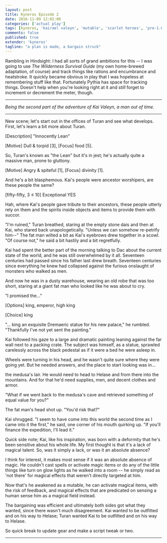 ```yaml
---
layout: post
title: Kyneros Episode 2
date: 2016-11-09 12:02:00
categories: ['actual play']
tags: [kyneros, 'kairael valeyn', 'mutable', 'scarlet heroes', 'pre-1.0.0']
comments: false
published: true
extender: 'kyneros'
tagline: "a plan is made, a bargain struck"
---
```


Rambling in Hindsight: I had all sorts of grand ambitions for this -- I was going to use *The Wilderness Survival Guide* (my own home-brewed adaptation, of course) and track things like rations and encumbrance and heatstroke. It quickly became obvious in play that I was hopeless at remembering stuff like that. Fortunately Pythia has space for tracking things. Doesn't help when you're looking right at it and *still* forget to increment or decrement the meter, though.

<!--more-->

***

*Being the second part of the adventure of Kai Valeyn, a man out of time.*

***

<p id="mechanic" class="aside">New scene; let's start out in the offices of Turan and see what develops. First, let's learn a bit more about Turan.</p>

<p id="mechanic" class="result">[Description] "Innocently Lean"</p>

<p id="mechanic" class="result">[Motive] Dull &amp; torpid [3], [Focus] food [5].</p>

<p id="mechanic" class="aside">So, Turan's known as "the Lean" but it's in jest; he's actually quite a massive man, prone to gluttony.</p>

<p id="mechanic" class="result">[Motive] Angry &amp; spiteful [1], [Focus] divinity [1].</p>

<p id="mechanic" class="query">And he's a bit blasphemous. Kai's people were ancestor worshipers, are these people the same?</p>

<p id="mechanic" class="oracle">[fifty-fifty, 3 &le; 10] Exceptional YES</p>

<p id="mechanic" class="aside">Hah, where Kai's people gave tribute to their ancestors, these people utterly rely on them and the spirits inside objects and items to provide them with succor.</p>

<p id="fiction">"I'm ruined," Turan breathed, staring at the empty stone dais and then at Kai, who stared back unapologetically. "Unless we can somehow re-petrify him--" The fat man wilted a bit as Kai's eyebrows drew together in a scowl. "Of course not," he said a bit hastily and a bit regretfully.</p>

<p id="fiction">Kai had spent the better part of the morning talking to Dac about the current state of the world, and he was still overwhelmed by it all. Seventeen centuries had passed since his father last drew breath. Seventeen centuries since everything he knew had collapsed against the furious onslaught of monsters who walked as men.</p>

<p id="fiction">And now he was in a dusty warehouse, wearing an old robe that was too short, staring at a giant fat man who looked like he was about to cry.</p>

<p id="fiction">"I promised the..."</p>

<p id="mechanic" class="query">[Options] king, emperor, high king</p>

<p id="mechanic" class="result">[Choice] king</p>

<p id="fiction">"... king an exquisite Dremaeric statue for his new palace," he rumbled. "Thankfully I've not yet sent the painting."</p>

<p id="fiction">Kai followed his gaze to a large and dramatic painting leaning against the far wall next to a packing crate. The subject was himself, as a statue, sprawled carelessly across the black pedestal as if it were a bed he were asleep in.</p>

<p id="fiction">Wheels were turning in his head, and he wasn't quite sure where they were going yet. But he needed answers, and the place to start looking was in...</p>

<p id="fiction">the medusa's lair. He would need to head to Helase and from there into the mountains. And for that he'd need supplies, men, and decent clothes and armor.</p>

<p id="fiction">"What if we went back to the medusa's cave and retrieved something of equal value for you?"</p>

<p id="fiction">The fat man's head shot up. "You'd risk that?"</p>

<p id="fiction">Kai shrugged. "I seem to have come into this world the second time as I came into it the first," he said, one corner of his mouth quirking up. "If you'll finance the expedition, I'll lead it."</p>

<p id="mechanic" class="aside">Quick side note; Kai, like his inspiration, was born with a deformity that he's been sensitive about his whole life. My first thought is that it's a lack of magical talent. So, was it simply a lack, or was it an absolute absence?</p>

<p id="mechanic" class="aside">I think for interest, it makes most sense if it was an absolute absence of magic. He couldn't cast spells or activate magic items or do any of the little things like turn on glow lights as he walked into a room -- he simply read as 'not there' for magical effects that weren't directly targeted at him.</p>

<p id="mechanic" class="aside">Now that's he awakened as a mutable, he can activate magical items, with the risk of feedback, and magical effects that are predicated on sensing a human sense him as a magical field instead.</p>

<p id="mechanic" class="aside">The bargaining was efficient and ultimately both sides got what they wanted, since there wasn't much disagreement. Kai wanted to be outfitted and on his way to Helase; Turan wanted Kai to be outfitted and on his way to Helase.</p>

<p id="mechanic" class="aside">So quick break to update gear and make a script tweak or two.</p>


***
